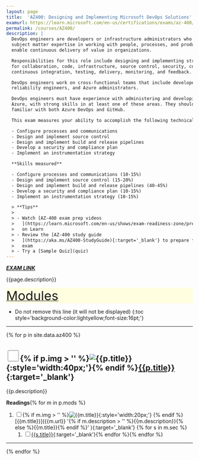 ```yaml
---
layout: page
title:  'AZ400: Designing and Implementing Microsoft DevOps Solutions'
examurl: https://learn.microsoft.com/en-us/certifications/exams/az-400/
permalink: /courses/AZ400/
description: |
  DevOps engineers are developers or infrastructure administrators who also have
  subject matter expertise in working with people, processes, and products to
  enable continuous delivery of value in organizations.

  Responsibilities for this role include designing and implementing strategies 
  for collaboration, code, infrastructure, source control, security, compliance,
  continuous integration, testing, delivery, monitoring, and feedback.

  DevOps engineers work on cross-functional teams that include developers, site
  reliability engineers, and Azure administrators.

  DevOps engineers must have experience with administering and developing in
  Azure, with strong skills in at least one of these areas. They should be
  familiar with both Azure DevOps and GitHub.

  This exam measures your ability to accomplish the following technical tasks:

  - Configure processes and communications
  - Design and implement source control
  - Design and implement build and release pipelines
  - Develop a security and compliance plan
  - Implement an instrumentation strategy

  **Skills measured**

  - Configure processes and communications (10-15%)
  - Design and implement source control (15-20%)
  - Design and implement build and release pipelines (40-45%)
  - Develop a security and compliance plan (10-15%)
  - Implement an instrumentation strategy (10-15%)

  > **Tips**
  >
  > - Watch [AZ-400 exam prep videos
  >   ](https://learn.microsoft.com/en-us/shows/exam-readiness-zone/preparing-for-az-400-configure-processes-and-communications-1-of-5){:target='_blank'}
  >   on Learn
  > - Review the [AZ-400 study guide
  >   ](https://aka.ms/AZ400-StudyGuide){:target='_blank'} to prepare for the
  >   exam
  > - Try a [Sample Quiz](quiz)
---
```

**_[EXAM LINK]({{page.examurl}} '{{ page.title}}')_**

{{page.description}}

<div style='background-color:lightyellow;' id='toc'><u>
<span style='font-size:26pt;'>Modules</span></u></div>

- Do not remove this line (it will not be displayed)
{:toc style='background-color:lightyellow;font-size:16pt;'}

---

{% for p in site.data.az400 %}

## <input type='checkbox' class='box' id='{{page.exam}}-p{{forloop.index}}' style='width:30px;height:30px;' />{% if p.img > '' %}![{{p.title}}]({{p.img}}){:style='width:40px;'}{% endif %}[{{p.title}}]({{p.url}} '{{p.title}}'){:target='_blank'}

{{p.description}}

**Readings**{% for m in p.mods %}

1. <input type='checkbox' class='box' id='{{page.exam}}-p{{forloop.parentloop.index}}-m{{forloop.index}}' />{% if m.img > '' %}![{{m.title}}]({{m.img}}){:style='width:20px;'} {% endif %}
   [{{m.title}}]({{m.url}} '{% if m.description > '' %}{{m.description}}{% else %}{{m.title}}{% endif %}' ){:target='_blank'} {% for s in m.sec %}
   1. <input type='checkbox' class='box' id='{{page.exam}}-p{{forloop.parentloop.parentloop.index}}-m{{forloop.parentloop.index}}-s{{forloop.index}}' />[{{s.title}}]({{s.url}} '{{s.title}}'){:target='_blank'}{% endfor %}{% endfor %}

---
{% endfor %}
